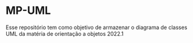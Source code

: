 # MP-UML
Esse repositório tem como objetivo de armazenar o diagrama de classes UML da matéria de orientação a objetos 2022.1
